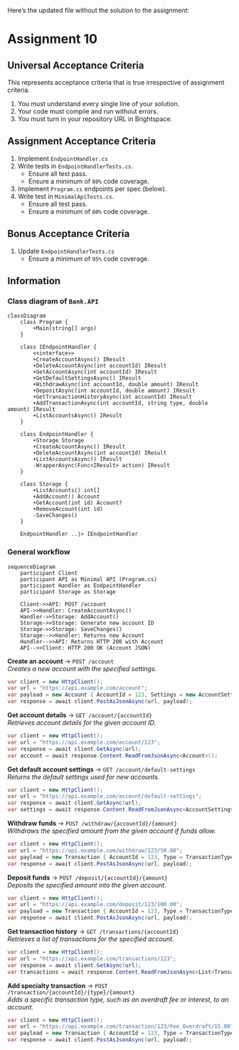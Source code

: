 Here’s the updated file without the solution to the assignment:

# Assignment 10

## Universal Acceptance Criteria

This represents acceptance criteria that is true irrespective of assignment criteria.

1. You must understand every single line of your solution.
2. Your code must compile and run without errors.
3. You must turn in your repository URL in Brightspace.

## Assignment Acceptance Criteria

1. Implement `EndpointHandler.cs`
1. Write tests in `EndpointHandlerTests.cs`.
    - Ensure all test pass.
    - Ensure a minimum of `80%` code coverage.
1. Implement `Program.cs` endpoints per spec (below).
1. Write test in `MinimalApiTests.cs`.
    - Ensure all test pass.
    - Ensure a minimum of `80%` code coverage.

## Bonus Acceptance Criteria

1. Update `EndpointHandlerTests.cs`
    - Ensure a minimum of `95%` code coverage.

## Information

### Class diagram of `Bank.API`

```mermaid
classDiagram
    class Program {
        +Main(string[] args)
    }

    class IEndpointHandler {
        <<interface>>
        +CreateAccountAsync() IResult
        +DeleteAccountAsync(int accountId) IResult
        +GetAccountAsync(int accountId) IResult
        +GetDefaultSettingsAsync() IResult
        +WithdrawAsync(int accountId, double amount) IResult
        +DepositAsync(int accountId, double amount) IResult
        +GetTransactionHistoryAsync(int accountId) IResult
        +AddTransactionAsync(int accountId, string type, double amount) IResult
        +ListAccountsAsync() IResult
    }

    class EndpointHandler {
        +Storage Storage
        +CreateAccountAsync() IResult
        +DeleteAccountAsync(int accountId) IResult
        +ListAccountsAsync() IResult
        -WrapperAsync(Func<IResult> action) IResult
    }

    class Storage {
        +ListAccounts() int[]
        +AddAccount() Account
        +GetAccount(int id) Account?
        +RemoveAccount(int id)
        -SaveChanges()
    }

    EndpointHandler ..|> IEndpointHandler
```

### General workflow

```mermaid
sequenceDiagram
    participant Client
    participant API as Minimal API (Program.cs)
    participant Handler as EndpointHandler
    participant Storage as Storage
    
    Client->>API: POST /account
    API->>Handler: CreateAccountAsync()
    Handler->>Storage: AddAccount()
    Storage->>Storage: Generate new account ID
    Storage->>Storage: SaveChanges()
    Storage-->>Handler: Returns new Account
    Handler-->>API: Returns HTTP 200 with Account
    API-->>Client: HTTP 200 OK (Account JSON)
```

**Create an account** → `POST /account`  
*Creates a new account with the specified settings.*  
```csharp
var client = new HttpClient();
var url = "https://api.example.com/account";
var payload = new Account { AccountId = 123, Settings = new AccountSettings { OverdraftFee = 25.00 } };
var response = await client.PostAsJsonAsync(url, payload);
```

**Get account details** → `GET /account/{accountId}`  
*Retrieves account details for the given account ID.*  
```csharp
var client = new HttpClient();
var url = "https://api.example.com/account/123";
var response = await client.GetAsync(url);
var account = await response.Content.ReadFromJsonAsync<Account>();
```

**Get default account settings** → `GET /account/default-settings`  
*Returns the default settings used for new accounts.*  
```csharp
var client = new HttpClient();
var url = "https://api.example.com/account/default-settings";
var response = await client.GetAsync(url);
var settings = await response.Content.ReadFromJsonAsync<AccountSettings>();
```

**Withdraw funds** → `POST /withdraw/{accountId}/{amount}`  
*Withdraws the specified amount from the given account if funds allow.*  
```csharp
var client = new HttpClient();
var url = "https://api.example.com/withdraw/123/50.00";
var payload = new Transaction { AccountId = 123, Type = TransactionType.Withdraw, Amount = 50.00 };
var response = await client.PostAsJsonAsync(url, payload);
```

**Deposit funds** → `POST /deposit/{accountId}/{amount}`  
*Deposits the specified amount into the given account.*  
```csharp
var client = new HttpClient();
var url = "https://api.example.com/deposit/123/100.00";
var payload = new Transaction { AccountId = 123, Type = TransactionType.Deposit, Amount = 100.00 };
var response = await client.PostAsJsonAsync(url, payload);
```

**Get transaction history** → `GET /transactions/{accountId}`  
*Retrieves a list of transactions for the specified account.*  
```csharp
var client = new HttpClient();
var url = "https://api.example.com/transactions/123";
var response = await client.GetAsync(url);
var transactions = await response.Content.ReadFromJsonAsync<List<Transaction>>();
```

**Add specialty transaction** → `POST /transaction/{accountId}/{type}/{amount}`  
*Adds a specific transaction type, such as an overdraft fee or interest, to an account.*  
```csharp
var client = new HttpClient();
var url = "https://api.example.com/transaction/123/Fee_Overdraft/15.00";
var payload = new Transaction { AccountId = 123, Type = TransactionType.Fee_Overdraft, Amount = 15.00 };
var response = await client.PostAsJsonAsync(url, payload);
```